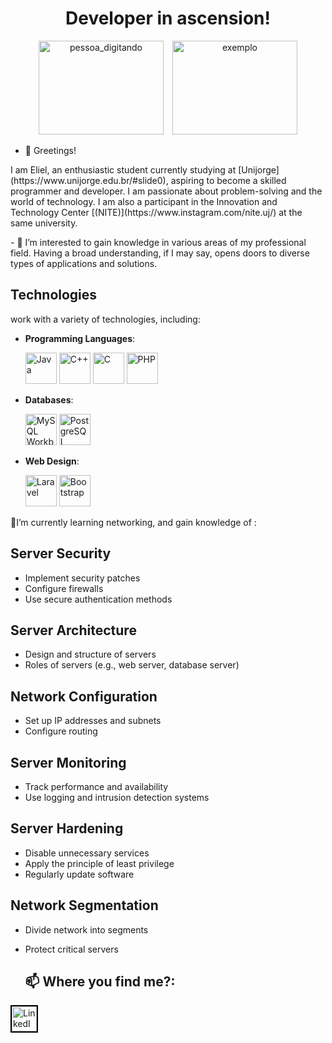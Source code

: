 <h1 align = "center">Developer in ascension!</h1>
<div align="center" >
  
  
<img src="https://media.giphy.com/media/f3iwJFOVOwuy7K6FFw/giphy.gif" alt="pessoa_digitando"  width="200" height="150" style="margin-right: 10px;" >

<img src="https://media1.giphy.com/media/v1.Y2lkPTc5MGI3NjExNHIxNTBzOXp1dXIwamZjeTFzbXQ0bjEydXhtajk5NHh0aW8xMTI3cCZlcD12MV9pbnRlcm5hbF9naWZfYnlfaWQmY3Q9Zw/VX7yEoXAFf8as/giphy.webp" alt="exemplo" width="200" height="150">
</div>

- 👋 Greetings!

<p>I am Eliel, an enthusiastic student currently studying at [Unijorge](https://www.unijorge.edu.br/#slide0), aspiring to become a skilled programmer and developer. I am passionate about problem-solving and the world of technology. I am also a participant in the Innovation and Technology Center [(NITE)](https://www.instagram.com/nite.uj/) at the same university.</p>
<p>- 👀 I’m interested to gain knowledge in various areas of my professional field. Having a broad understanding, if I may say, opens doors to diverse types of applications and solutions.</p>

## Technologies

work with a variety of technologies, including:

- **Programming Languages**:

  <img src="https://cdn.icon-icons.com/icons2/2415/PNG/512/java_original_wordmark_logo_icon_146459.png" alt="Java" width="50" />
  <img src="https://cdn-icons-png.flaticon.com/512/6132/6132222.png" alt="C++" width="50" /> 
  <img src="https://upload.wikimedia.org/wikipedia/commons/thumb/1/18/C_Programming_Language.svg/1280px-C_Programming_Language.svg.png" alt="C" width="50" /> 
  <img src="https://upload.wikimedia.org/wikipedia/commons/thumb/2/27/PHP-logo.svg/800px-PHP-logo.svg.png" alt="PHP" width="50" /> 

- **Databases**:
  
  <img src="https://static-00.iconduck.com/assets.00/mysqlworkbench-icon-1024x1014-nnvsz83e.png" alt="MySQL Workbench" width="50" /> 
  <img src="https://upload.wikimedia.org/wikipedia/commons/thumb/2/29/Postgresql_elephant.svg/1280px-Postgresql_elephant.svg.png" alt="PostgreSQL" width="50" /> 

- **Web Design**:
  
  <img src="https://encrypted-tbn0.gstatic.com/images?q=tbn:ANd9GcTt4hgAj2QByaNVhFdb3OYDtsidv54ynE0QOw&s" alt="Laravel" width="50" /> 
  <img src="https://upload.wikimedia.org/wikipedia/commons/thumb/b/b2/Bootstrap_logo.svg/1280px-Bootstrap_logo.svg.png" alt="Bootstrap" width="50" /> 

<p>🌱I’m currently learning networking, and gain knowledge of :
  
## Server Security
- Implement security patches
- Configure firewalls
- Use secure authentication methods

## Server Architecture
- Design and structure of servers
- Roles of servers (e.g., web server, database server)

## Network Configuration
- Set up IP addresses and subnets
- Configure routing

## Server Monitoring
- Track performance and availability
- Use logging and intrusion detection systems

## Server Hardening
- Disable unnecessary services
- Apply the principle of least privilege
- Regularly update software

## Network Segmentation
- Divide network into segments
- Protect critical servers
  </p>

  ## 📫 Where you find me?:
  
[<img src="https://cdn-icons-png.flaticon.com/512/174/174857.png" alt="LinkedIn" width="40" style="border: 2px solid black;"/>](https://www.linkedin.com/in/eliel-felipe-86a8651b5/)

<!---
ElielFell/ElielFell is a ✨ special ✨ repository because its `README.md` (this file) appears on your GitHub profile.
You can click the Preview link to take a look at your changes.
--->
